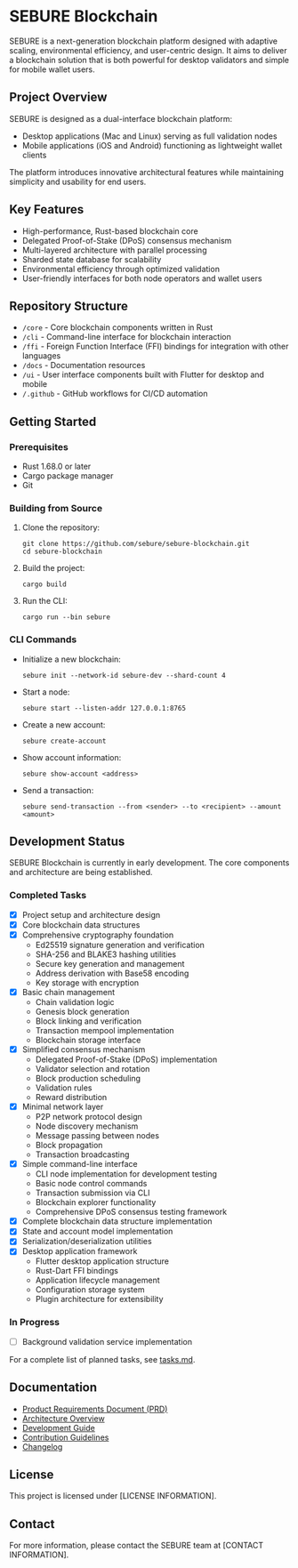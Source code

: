 # SEBURE Blockchain

SEBURE is a next-generation blockchain platform designed with adaptive scaling, environmental efficiency, and user-centric design. It aims to deliver a blockchain solution that is both powerful for desktop validators and simple for mobile wallet users.

## Project Overview

SEBURE is designed as a dual-interface blockchain platform:
- Desktop applications (Mac and Linux) serving as full validation nodes
- Mobile applications (iOS and Android) functioning as lightweight wallet clients

The platform introduces innovative architectural features while maintaining simplicity and usability for end users.

## Key Features

- High-performance, Rust-based blockchain core
- Delegated Proof-of-Stake (DPoS) consensus mechanism
- Multi-layered architecture with parallel processing
- Sharded state database for scalability
- Environmental efficiency through optimized validation
- User-friendly interfaces for both node operators and wallet users

## Repository Structure

- `/core` - Core blockchain components written in Rust
- `/cli` - Command-line interface for blockchain interaction
- `/ffi` - Foreign Function Interface (FFI) bindings for integration with other languages
- `/docs` - Documentation resources
- `/ui` - User interface components built with Flutter for desktop and mobile
- `/.github` - GitHub workflows for CI/CD automation

## Getting Started

### Prerequisites

- Rust 1.68.0 or later
- Cargo package manager
- Git

### Building from Source

1. Clone the repository:
   ```
   git clone https://github.com/sebure/sebure-blockchain.git
   cd sebure-blockchain
   ```

2. Build the project:
   ```
   cargo build
   ```

3. Run the CLI:
   ```
   cargo run --bin sebure
   ```

### CLI Commands

- Initialize a new blockchain:
  ```
  sebure init --network-id sebure-dev --shard-count 4
  ```

- Start a node:
  ```
  sebure start --listen-addr 127.0.0.1:8765
  ```

- Create a new account:
  ```
  sebure create-account
  ```

- Show account information:
  ```
  sebure show-account <address>
  ```

- Send a transaction:
  ```
  sebure send-transaction --from <sender> --to <recipient> --amount <amount>
  ```

## Development Status

SEBURE Blockchain is currently in early development. The core components and architecture are being established.

### Completed Tasks

- [x] Project setup and architecture design
- [x] Core blockchain data structures
- [x] Comprehensive cryptography foundation
  - Ed25519 signature generation and verification
  - SHA-256 and BLAKE3 hashing utilities
  - Secure key generation and management
  - Address derivation with Base58 encoding
  - Key storage with encryption
- [x] Basic chain management
  - Chain validation logic
  - Genesis block generation
  - Block linking and verification
  - Transaction mempool implementation
  - Blockchain storage interface
- [x] Simplified consensus mechanism
  - Delegated Proof-of-Stake (DPoS) implementation
  - Validator selection and rotation
  - Block production scheduling
  - Validation rules
  - Reward distribution
- [x] Minimal network layer
  - P2P network protocol design
  - Node discovery mechanism
  - Message passing between nodes
  - Block propagation
  - Transaction broadcasting
- [x] Simple command-line interface
  - CLI node implementation for development testing
  - Basic node control commands
  - Transaction submission via CLI
  - Blockchain explorer functionality
  - Comprehensive DPoS consensus testing framework
- [x] Complete blockchain data structure implementation
- [x] State and account model implementation
- [x] Serialization/deserialization utilities
- [x] Desktop application framework
  - Flutter desktop application structure
  - Rust-Dart FFI bindings
  - Application lifecycle management
  - Configuration storage system
  - Plugin architecture for extensibility

### In Progress

- [ ] Background validation service implementation

For a complete list of planned tasks, see [tasks.md](tasks.md).

## Documentation

- [Product Requirements Document (PRD)](PRD.md)
- [Architecture Overview](ARCHITECTURE.md)
- [Development Guide](DEVELOPMENT.md)
- [Contribution Guidelines](CONTRIBUTING.md)
- [Changelog](CHANGELOG.md)

## License

This project is licensed under [LICENSE INFORMATION].

## Contact

For more information, please contact the SEBURE team at [CONTACT INFORMATION].
